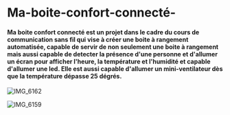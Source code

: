 # Ma-boite-confort-connecté-
#### Ma boite confort connecté est un projet dans le cadre du cours de communication sans fil qui vise à créer une boite à rangement automatisée, capable de servir de non seulement une boite à rangement mais aussi capable de detecter la présence d'une personne et d'allumer un écran pour afficher l'heure, la température et l'humidité et capable d'allumer une led. Elle est aussi capable d'allumer un mini-ventilateur dès que la température dépasse 25 dégrés.
![IMG_6162](https://github.com/user-attachments/assets/35277f5b-bf62-4328-bfe3-bbe49514245b)

![IMG_6159](https://github.com/user-attachments/assets/6d5349b9-765b-4a22-99fb-8dfd66c2f024)


